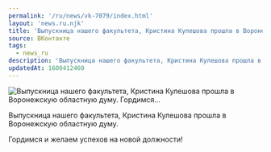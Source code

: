 ```yaml
---
permalink: '/ru/news/vk-7079/index.html'
layout: 'news.ru.njk'
title: 'Выпускница нашего факультета, Кристина Кулешова прошла в Воронежскую областную думу. Гордимся'
source: ВКонтакте
tags:
  - news_ru
description: 'Выпускница нашего факультета, Кристина Кулешова прошла в Воронежскую областную думу. Гордимся…'
updatedAt: 1600412460
---
```

![Выпускница нашего факультета, Кристина Кулешова прошла в Воронежскую областную думу. Гордимся…](https://sun9-12.userapi.com/impg/sCQj-OzHxbcmjRFbS_n3PrsMHxQirZ1vUy0CZg/St3mQmuUXnU.jpg?size=774x1080&quality=96&proxy=1&sign=10359fe7748b7061630f3cbf22313c45&c_uniq_tag=ee1J9Bqj7EQeHMobqZToAoTWbWsdDUoc-I1q8gXUNkQ&type=album)

Выпускница нашего факультета, Кристина Кулешова прошла в Воронежскую областную думу.

Гордимся и желаем успехов на новой должности!

